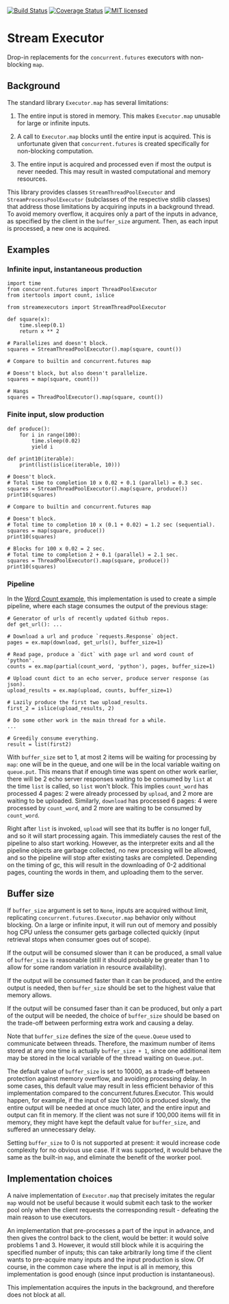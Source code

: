 [![Build Status](https://travis-ci.org/pkch/stream_executors.svg)](https://travis-ci.org/pkch/stream_executors)
[![Coverage Status](https://coveralls.io/repos/github/pkch/stream_executors/badge.svg?branch=master)](https://coveralls.io/github/pkch/stream_executors?branch=master)
[![MIT licensed](https://img.shields.io/badge/license-MIT-blue.svg)](https://raw.githubusercontent.com/pkch/stream_executors/LICENSE)

# Stream Executor

Drop-in replacements for the `concurrent.futures` executors with non-blocking
`map`.

## Background

The standard library `Executor.map` has several limitations:

1. The entire input is stored in memory. This makes `Executor.map` unusable
for large or infinite inputs.

2. A call to `Executor.map` blocks until the entire input is acquired. This
is unfortunate given that `concurrent.futures` is created specifically for
non-blocking computation.

3. The entire input is acquired and processed even if most the output is
never needed. This may result in wasted computational and memory resources.

This library provides classes `StreamThreadPoolExecutor` and
`StreamProcessPoolExecutor` (subclasses of the respective stdlib classes)
that address those limitations by acquiring inputs in a background thread. To
avoid memory overflow, it acquires only a part of the inputs in advance, as
specified by the client in the `buffer_size` argument. Then, as each input is
processed, a new one is acquired.


## Examples

### Infinite input, instantaneous production

    import time
    from concurrent.futures import ThreadPoolExecutor
    from itertools import count, islice

    from streamexecutors import StreamThreadPoolExecutor

    def square(x):
        time.sleep(0.1)
        return x ** 2

    # Parallelizes and doesn't block.
    squares = StreamThreadPoolExecutor().map(square, count())

    # Compare to builtin and concurrent.futures map

    # Doesn't block, but also doesn't parallelize.
    squares = map(square, count())

    # Hangs
    squares = ThreadPoolExecutor().map(square, count())



### Finite input, slow production

    def produce():
        for i in range(100):
            time.sleep(0.02)
            yield i

    def print10(iterable):
        print(list(islice(iterable, 10)))

    # Doesn't block.
    # Total time to completion 10 x 0.02 + 0.1 (parallel) = 0.3 sec.
    squares = StreamThreadPoolExecutor().map(square, produce())
    print10(squares)

    # Compare to builtin and concurrent.futures map

    # Doesn't block.
    # Total time to completion 10 x (0.1 + 0.02) = 1.2 sec (sequential).
    squares = map(square, produce())
    print10(squares)

    # Blocks for 100 x 0.02 = 2 sec.
    # Total time to completion 2 + 0.1 (parallel) = 2.1 sec.
    squares = ThreadPoolExecutor().map(square, produce())
    print10(squares)


### Pipeline

In the [Word Count
example](https://github.com/pkch/stream_executors/blob/master/examples/wordcount.py),
this implementation is used to create a simple pipeline, where each stage
consumes the output of the previous stage:

    # Generator of urls of recently updated Github repos.
    def get_url(): ...

    # Download a url and produce `requests.Response` object.
    pages = ex.map(download, get_urls(), buffer_size=1)

    # Read page, produce a `dict` with page url and word count of 'python'.
    counts = ex.map(partial(count_word, 'python'), pages, buffer_size=1)

    # Upload count dict to an echo server, produce server response (as json).
    upload_results = ex.map(upload, counts, buffer_size=1)

    # Lazily produce the first two upload_results.
    first_2 = islice(upload_results, 2)

    # Do some other work in the main thread for a while.
    ...

    # Greedily consume everything.
    result = list(first2)

With `buffer_size` set to 1, at most 2 items will be waiting for processing
by `map`: one will be in the queue, and one will be in the local variable
waiting on `queue.put`. This means that if enough time was spent on other
work earlier, there will be 2 echo server responses waiting to be consumed by
`list` at the time `list` is called, so `list` won't block. This implies
`count_word` has processed 4 pages: 2 were already processed by `upload`, and
2 more are waiting to be uploaded. Similarly, `download` has processed 6
pages: 4 were processed by `count_word`, and 2 more are waiting to be
consumed by `count_word`.

Right after `list` is invoked, `upload` will see that its buffer is no longer
full, and so it will start processing again. This immediately causes the rest
of the pipeline to also start working. However, as the interpreter exits and
all the pipeline objects are garbage collected, no new processing will be
allowed, and so the pipeline will stop after existing tasks are completed.
Depending on the timing of gc, this will result in the downloading of 0-2
additional pages, counting the words in them, and uploading them to the
server.

## Buffer size

If `buffer_size` argument is set to `None`, inputs are acquired without
limit, replicating `concurrent.futures.Executor.map` behavior only without
blocking. On a large or infinite input, it will run out of memory and
possibly hog CPU unless the consumer gets garbage collected quickly (input
retrieval stops when consumer goes out of scope).

If the output will be consumed slower than it can be produced, a small value
of `buffer_size` is reasonable (still it should probably be greater
than 1 to allow for some random variation in resource availability).

If the output will be consumed faster than it can be produced, and the entire
output is needed, then `buffer_size` should be set to the highest value that
memory allows.

If the output will be consumed faser than it can be produced, but only a part
of the output will be needed, the choice of `buffer_size` should be based on
the trade-off between performing extra work and causing a delay.

Note that `buffer_size` defines the size of the `queue.Queue` used to
communicate between threads. Therefore, the maximum number of items stored at
any one time is actually `buffer_size + 1`, since one additional item may be
stored in the local variable of the thread waiting on `Queue.put`.

The default value of `buffer_size` is set to 10000, as a trade-off between
protection against memory overflow, and avoiding processing delay. In some
cases, this default value may result in less efficient behavior of this
implementation compared to the concurrent.futures.Executor. This would
happen, for example, if the input of size 100,000 is produced slowly, the
entire output will be needed at once much later, and the entire input and
output can fit in memory. If the client was not sure if 100,000 items will
fit in memory, they might have kept the default value for `buffer_size`, and
suffered an unnecessary delay.

Setting `buffer_size` to 0 is not supported at present: it would increase
code complexity for no obvious use case. If it was supported, it would behave
the same as the built-in `map`, and eliminate the benefit of the worker pool.


## Implementation choices

A naive implementation of `Executor.map` that precisely imitates the regular
`map` would not be useful because it would submit each task to the worker
pool only when the client requests the corresponding result - defeating the
main reason to use executors.

An implementation that pre-processes a part of the input in advance, and then
gives the control back to the client, would be better: it would solve
problems 1 and 3. However, it would still block while it is acquiring the
specified number of inputs; this can take arbitrarily long time if the client
wants to pre-acquire many inputs and the input production is slow. Of course,
in the common case where the input is all in memory, this implementation is
good enough (since input production is instantaneous).

This implementation acquires the inputs in the background, and therefore does
not block at all.
